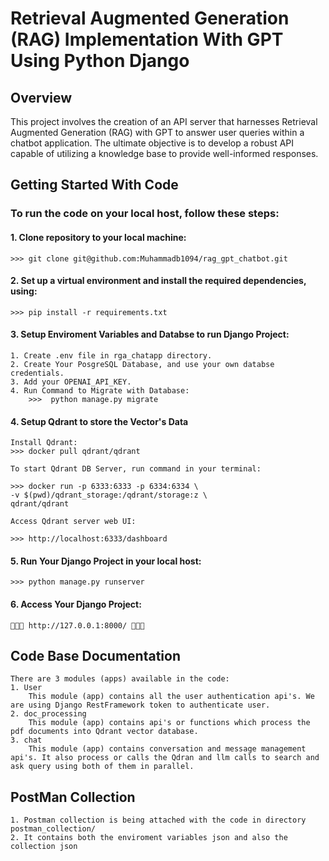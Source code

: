 # Retrieval Augmented Generation (RAG) Implementation With GPT Using Python Django


## Overview

This project involves the creation of an API server that harnesses Retrieval Augmented Generation (RAG) with GPT to answer user queries within a chatbot application. The ultimate objective is to develop a robust API capable of utilizing a knowledge base to provide well-informed responses.


## Getting Started With Code

### To run the code on your local host, follow these steps:

#### 1. Clone repository to your local machine:
    >>> git clone git@github.com:Muhammadb1094/rag_gpt_chatbot.git

#### 2. Set up a virtual environment and install the required dependencies, using:
    
    >>> pip install -r requirements.txt

#### 3. Setup Enviroment Variables and Databse to run Django Project:
    1. Create .env file in rga_chatapp directory.
    2. Create Your PosgreSQL Database, and use your own databse credentials.
    3. Add your OPENAI_API_KEY.
    4. Run Command to Migrate with Database:
        >>>  python manage.py migrate


#### 4. Setup Qdrant to store the Vector's Data

    Install Qdrant:
    >>> docker pull qdrant/qdrant

    To start Qdrant DB Server, run command in your terminal:

    >>> docker run -p 6333:6333 -p 6334:6334 \
    -v $(pwd)/qdrant_storage:/qdrant/storage:z \
    qdrant/qdrant

    Access Qdrant server web UI:

    >>> http://localhost:6333/dashboard



#### 5. Run Your Django Project in your local host:
    >>> python manage.py runserver

#### 6. Access Your Django Project:
    🎉🙌🏻 http://127.0.0.1:8000/ 🎉🙌🏻


## Code Base Documentation

    There are 3 modules (apps) available in the code:
    1. User
        This module (app) contains all the user authentication api's. We are using Django RestFramework token to authenticate user.
    2. doc_processing 
        This module (app) contains api's or functions which process the pdf documents into Qdrant vector database.
    3. chat
        This module (app) contains conversation and message management api's. It also process or calls the Qdran and llm calls to search and ask query using both of them in parallel.
    
## PostMan Collection
    1. Postman collection is being attached with the code in directory postman_collection/
    2. It contains both the enviroment variables json and also the collection json

